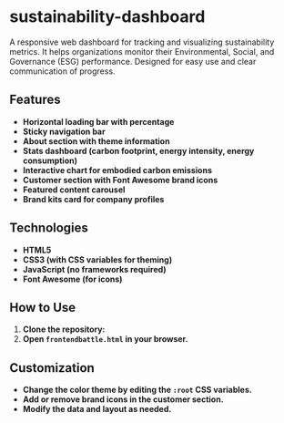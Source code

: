 # sustainability-dashboard
A responsive web dashboard for tracking and visualizing sustainability metrics. It helps organizations monitor their Environmental, Social, and Governance (ESG) performance. Designed for easy use and clear communication of progress.
## Features

- **Horizontal loading bar with percentage**
- **Sticky navigation bar**
- **About section with theme information**
- **Stats dashboard (carbon footprint, energy intensity, energy consumption)**
- **Interactive chart for embodied carbon emissions**
- **Customer section with Font Awesome brand icons**
- **Featured content carousel**
- **Brand kits card for company profiles**

## Technologies

- **HTML5**
- **CSS3 (with CSS variables for theming)**
- **JavaScript (no frameworks required)**
- **Font Awesome (for icons)**

## How to Use

1. **Clone the repository:**
2. **Open `frontendbattle.html` in your browser.**

## Customization

- **Change the color theme by editing the `:root` CSS variables.**
- **Add or remove brand icons in the customer section.**
- **Modify the data and layout as needed.**

